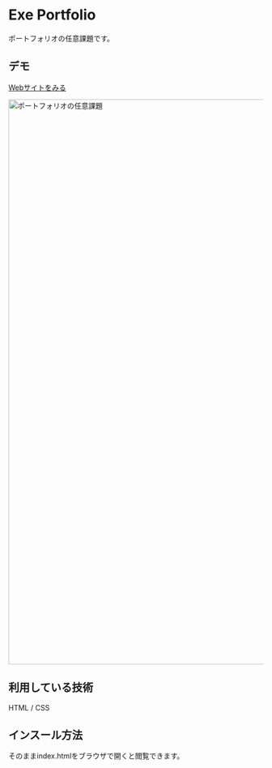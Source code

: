 Exe Portfolio
====

ポートフォリオの任意課題です。

## デモ
[Webサイトをみる](https://exe-portfolio.herokuapp.com/)

<img width="1116" alt="ポートフォリオの任意課題" src="https://user-images.githubusercontent.com/85020033/125156781-3d0ac680-e1a2-11eb-958c-4e022bf4e82e.jpg">


## 利用している技術
HTML / CSS

## インスール方法
そのままindex.htmlをブラウザで開くと閲覧できます。
